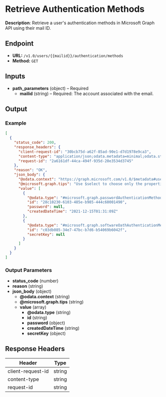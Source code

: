 # Retrieve Authentication Methods

**Description**: Retrieve a user's authentication methods in Microsoft Graph API using their mail ID.

## Endpoint

- **URL:** `/v1.0/users/{{mailid}}/authentication/methods`
- **Method:** `GET`
## Inputs

- **path_parameters** (object) – Required
  - **mailid** (string) – Required: The account associated with the email.
## Output

### Example

```json
[
  {
    "status_code": 200,
    "response_headers": {
      "client-request-id": "30bcb75d-a62f-85ad-90e1-d7d1978e9ca3",
      "content-type": "application/json;odata.metadata=minimal;odata.streaming=true;IEEE754Compatible=false;charset=utf-8",
      "request-id": "2a6161df-44ca-494f-935d-20e3534d3745"
    },
    "reason": "OK",
    "json_body": {
      "@odata.context": "https://graph.microsoft.com/v1.0/$metadata#users('integrations%40swimlaneintegrations.onmicrosoft.com')/authentication/methods",
      "@microsoft.graph.tips": "Use $select to choose only the properties your app needs, as this can lead to performance improvements. For example: GET users('<key>')/authentication/methods?$select=id",
      "value": [
        {
          "@odata.type": "#microsoft.graph.passwordAuthenticationMethod",
          "id": "28c10230-6103-485e-b985-444c60001490",
          "password": null,
          "createdDateTime": "2021-12-15T01:31:09Z"
        },
        {
          "@odata.type": "#microsoft.graph.softwareOathAuthenticationMethod",
          "id": "c03db085-34e7-47bc-b7d6-b54069b6042f",
          "secretKey": null
        }
      ]
    }
  }
]
```
### Output Parameters

- **status_code** (number)
- **reason** (string)
- **json_body** (object)
  - **@odata.context** (string)
  - **@microsoft.graph.tips** (string)
  - **value** (array)
    - **@odata.type** (string)
    - **id** (string)
    - **password** (object)
    - **createdDateTime** (string)
    - **secretKey** (object)
## Response Headers

| Header | Type |
|--------|------|
| client-request-id | string |
| content-type | string |
| request-id | string |